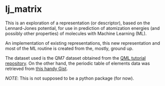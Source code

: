 # lj_matrix

This is an exploration of a representation (or descriptor), based on the Lennard-Jones potential, for use in prediction of atomization energies (and possibly other properties) of molecules with Machine Learning (ML).

An implementation of existing representations, this new representation and most of the ML routine is created from the, mostly, ground up.

The dataset used is the QM7 dataset obtained from the [QML tutorial repository](https://github.com/qmlcode/tutorial). On the other hand, the periodic table of elements data was retrieved from [this handy Gist](https://gist.github.com/GoodmanSciences/c2dd862cd38f21b0ad36b8f96b4bf1ee).

*NOTE*: This is not supposed to be a python package (for now).
